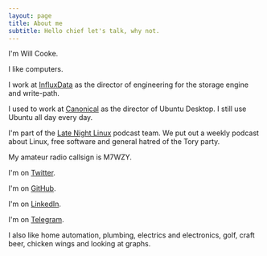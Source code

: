 ```yaml
---
layout: page
title: About me
subtitle: Hello chief let's talk, why not.
---
```


I'm Will Cooke.

I like computers.

I work at [InfluxData](https://www.influxdata.com) as the director of engineering for the storage engine and write-path.

I used to work at [Canonical](https://www.canonical.com) as the director of Ubuntu Desktop.  I still use Ubuntu all day every day.

I'm part of the [Late Night Linux](https://latenightlinux.com) podcast team.  We put out a weekly podcast about Linux, free software and general hatred of the Tory party.

My amateur radio callsign is M7WZY.

I'm on [Twitter](https://twitter.com/8none1).

I'm on [GitHub](https://github.com/8none1).

I'm on [LinkedIn](https://www.linkedin.com/in/will-cooke-64b69417/).

I'm on [Telegram](https://t.me/willcooke).

I also like home automation, plumbing, electrics and electronics, golf, craft beer, chicken wings and looking at graphs.


